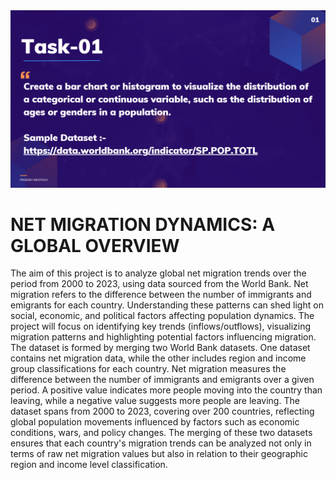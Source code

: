 <img src="https://github.com/ajayvighnesh/PRODIGY_DS_01/blob/main/DS_TASK 01.png"   >

# NET MIGRATION DYNAMICS: A GLOBAL OVERVIEW

The aim of this project is to analyze global net migration trends over the period from 2000 to 2023, using data sourced from the World Bank. Net migration refers to the difference between the number of immigrants and emigrants for each country. Understanding these patterns can shed light on social, economic, and political factors affecting population dynamics. The project will focus on identifying key trends (inflows/outflows), visualizing migration patterns and highlighting potential factors influencing migration. The dataset is formed by merging two World Bank datasets. One dataset contains net migration data, while the other includes region and income group classifications for each country. Net migration measures the difference between the number of immigrants and emigrants over a given period. A positive value indicates more people moving into the country than leaving, while a negative value suggests more people are leaving. The dataset spans from 2000 to 2023, covering over 200 countries, reflecting global population movements influenced by factors such as economic conditions, wars, and policy changes. The merging of these two datasets ensures that each country's migration trends can be analyzed not only in terms of raw net migration values but also in relation to their geographic region and income level classification.
